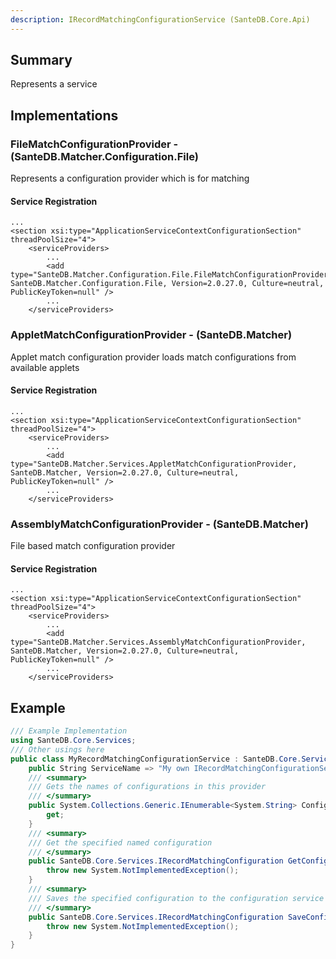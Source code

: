 ```yaml
---
description: IRecordMatchingConfigurationService (SanteDB.Core.Api)
---
```


## Summary
Represents a service

## Implementations


### FileMatchConfigurationProvider - (SanteDB.Matcher.Configuration.File)
Represents a configuration provider which is for matching

#### Service Registration
```markup
...
<section xsi:type="ApplicationServiceContextConfigurationSection" threadPoolSize="4">
	<serviceProviders>
		...
		<add type="SanteDB.Matcher.Configuration.File.FileMatchConfigurationProvider, SanteDB.Matcher.Configuration.File, Version=2.0.27.0, Culture=neutral, PublicKeyToken=null" />
		...
	</serviceProviders>
```

### AppletMatchConfigurationProvider - (SanteDB.Matcher)
Applet match configuration provider loads match configurations from available applets

#### Service Registration
```markup
...
<section xsi:type="ApplicationServiceContextConfigurationSection" threadPoolSize="4">
	<serviceProviders>
		...
		<add type="SanteDB.Matcher.Services.AppletMatchConfigurationProvider, SanteDB.Matcher, Version=2.0.27.0, Culture=neutral, PublicKeyToken=null" />
		...
	</serviceProviders>
```

### AssemblyMatchConfigurationProvider - (SanteDB.Matcher)
File based match configuration provider

#### Service Registration
```markup
...
<section xsi:type="ApplicationServiceContextConfigurationSection" threadPoolSize="4">
	<serviceProviders>
		...
		<add type="SanteDB.Matcher.Services.AssemblyMatchConfigurationProvider, SanteDB.Matcher, Version=2.0.27.0, Culture=neutral, PublicKeyToken=null" />
		...
	</serviceProviders>
```
## Example
```csharp
/// Example Implementation
using SanteDB.Core.Services;
/// Other usings here
public class MyRecordMatchingConfigurationService : SanteDB.Core.Services.IRecordMatchingConfigurationService { 
	public String ServiceName => "My own IRecordMatchingConfigurationService service";
	/// <summary>
	/// Gets the names of configurations in this provider
	/// </summary>
	public System.Collections.Generic.IEnumerable<System.String> Configurations {
		get;
	}
	/// <summary>
	/// Get the specified named configuration
	/// </summary>
	public SanteDB.Core.Services.IRecordMatchingConfiguration GetConfiguration(System.String name){
		throw new System.NotImplementedException();
	}
	/// <summary>
	/// Saves the specified configuration to the configuration service
	/// </summary>
	public SanteDB.Core.Services.IRecordMatchingConfiguration SaveConfiguration(SanteDB.Core.Services.IRecordMatchingConfiguration configuration){
		throw new System.NotImplementedException();
	}
}
```
